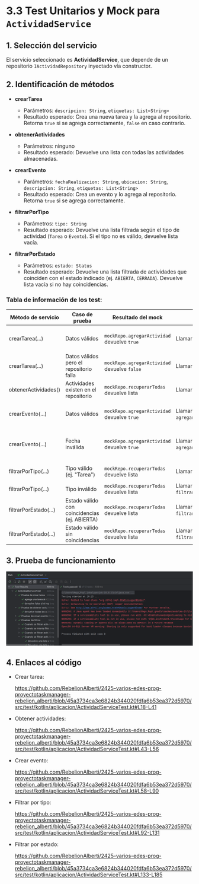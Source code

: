 # 3.3 Test Unitarios y Mock para `ActividadService`

## 1. Selección del servicio
El servicio seleccionado es **ActividadService**, que depende de un repositorio `IActividadRepository` inyectado vía constructor.

## 2. Identificación de métodos

- **crearTarea**
    - Parámetros: `descripcion: String`, `etiquetas: List<String>`
    - Resultado esperado: Crea una nueva tarea y la agrega al repositorio. Retorna `true` si se agrega correctamente, `false` en caso contrario.

- **obtenerActividades**
    - Parámetros: ninguno
    - Resultado esperado: Devuelve una lista con todas las actividades almacenadas.

- **crearEvento**
    - Parámetros: `fechaRealizacion: String`, `ubicacion: String`, `descripcion: String`, `etiquetas: List<String>`
    - Resultado esperado: Crea un evento y lo agrega al repositorio. Retorna `true` si se agrega correctamente.

- **filtrarPorTipo**
    - Parámetros: `tipo: String`
    - Resultado esperado: Devuelve una lista filtrada según el tipo de actividad (`Tarea` o `Evento`). Si el tipo no es válido, devuelve lista vacía.

- **filtrarPorEstado**
    - Parámetros: `estado: Status`
    - Resultado esperado: Devuelve una lista filtrada de actividades que coinciden con el estado indicado (ej. `ABIERTA`, `CERRADA`). Devuelve lista vacía si no hay coincidencias.

### Tabla de información de los test:

| Método de servicio           | Caso de prueba                                     | Resultado del mock                            | Acción llamada                           | Resultado esperado                                                      |
|-----------------------------|----------------------------------------------------|------------------------------------------------|-------------------------------------------|-------------------------------------------------------------------------|
| crearTarea(...)             | Datos válidos                                      | `mockRepo.agregarActividad` devuelve `true`   | Llamar a `crearTarea(...)`                | Retorna `true`, la tarea se agrega correctamente                       |
| crearTarea(...)             | Datos válidos pero el repositorio falla            | `mockRepo.agregarActividad` devuelve `false`  | Llamar a `crearTarea(...)`                | Retorna `false`, no se agrega                                          |
| obtenerActividades()       | Actividades existen en el repositorio              | `mockRepo.recuperarTodas` devuelve lista      | Llamar a `obtenerActividades()`           | Devuelve la lista esperada                                             |
| crearEvento(...)           | Datos válidos                                      | `mockRepo.agregarActividad` devuelve `true`   | Llamar a `agregarActividad(evento)`       | Evento agregado correctamente, retorna `true`                          |
| crearEvento(...)           | Fecha inválida                                     | `mockRepo.agregarActividad` devuelve `true`   | Llamar a `agregarActividad(evento)`       | Evento agregado (no se valida la fecha en el test)                    |
| filtrarPorTipo(...)        | Tipo válido (ej. "Tarea")                          | `mockRepo.recuperarTodas` devuelve lista      | Llamar a `filtrarPorTipo("Tarea")`        | Devuelve solo elementos tipo Tarea                                     |
| filtrarPorTipo(...)        | Tipo inválido                                      | `mockRepo.recuperarTodas` devuelve lista      | Llamar a `filtrarPorTipo("Invalido")`     | Devuelve lista vacía                                                   |
| filtrarPorEstado(...)      | Estado válido con coincidencias (ej. ABIERTA)      | `mockRepo.recuperarTodas` devuelve lista      | Llamar a `filtrarPorEstado(Status.ABIERTA)` | Devuelve solo tareas con estado ABIERTA                              |
| filtrarPorEstado(...)      | Estado válido sin coincidencias                    | `mockRepo.recuperarTodas` devuelve lista      | Llamar a `filtrarPorEstado(Status.CERRADA)` | Devuelve lista vacía                                                  |

## 3. Prueba de funcionamiento

<img src="src/assets/Test_pasados_correctamente.png" alt="Descripción" width="600" height="200" />


## 4. Enlaces al código

- Crear tarea:

    https://github.com/RebelionAlberti/2425-varios-edes-prog-proyectotaskmanager-rebelion_alberti/blob/45a3734ca3e6824b344020fdfa6b53ea372d5970/src/test/kotlin/aplicacion/ActividadServiceTest.kt#L18-L41

- Obtener actividades:

    https://github.com/RebelionAlberti/2425-varios-edes-prog-proyectotaskmanager-rebelion_alberti/blob/45a3734ca3e6824b344020fdfa6b53ea372d5970/src/test/kotlin/aplicacion/ActividadServiceTest.kt#L43-L56

- Crear evento:

    https://github.com/RebelionAlberti/2425-varios-edes-prog-proyectotaskmanager-rebelion_alberti/blob/45a3734ca3e6824b344020fdfa6b53ea372d5970/src/test/kotlin/aplicacion/ActividadServiceTest.kt#L58-L90

- Filtrar por tipo:

    https://github.com/RebelionAlberti/2425-varios-edes-prog-proyectotaskmanager-rebelion_alberti/blob/45a3734ca3e6824b344020fdfa6b53ea372d5970/src/test/kotlin/aplicacion/ActividadServiceTest.kt#L92-L131

- Filtrar por estado:

    https://github.com/RebelionAlberti/2425-varios-edes-prog-proyectotaskmanager-rebelion_alberti/blob/45a3734ca3e6824b344020fdfa6b53ea372d5970/src/test/kotlin/aplicacion/ActividadServiceTest.kt#L133-L185



